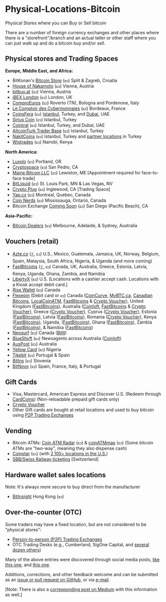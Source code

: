 # Physical-Locations-Bitcoin
Physical Stores where you can Buy or Sell bitcoin

There are a number of foreign currency exchanges and other places where there is a "storefront"/branch and an actual teller or other staff where you can just walk up and do a bitcoin buy and/or sell.

**Physical stores and Trading Spaces**
--------------------------------------

**Europe, Middle East, and Africa:**

-   BitKonan's [Bitcoin Store](https://www.bitcoinpit.de/bitcoin-store) (💵) Split & Zagreb, Croatia
-   [House of Nakamoto](https://www.thehouseofnakamoto.com/en/standort) (💵) Vienna, Austria
-   [bitbuy.at](https://bitbuy.at/contact/us) (💵) Vienna, Austria
-   [iBEX London](https://www.ibex-bitcoin.com/) (💵) London, UK
-   [ComproEuros](https://comproeuro.it/) (💵) Roverto (TN), Bologna and Pordenone, Italy
-   [Le Comptoir des Cybermonnaies](https://www.lecomptoirdescybermonnaies.fr/acheter-vendre-cryptomonnaies-comptoir) (💵) Bordeaux, France
-   [CoinsFera](https://www.coinsfera.com/) (💵) [Istanbul](https://www.coinsfera.com/en/branches?branch=istanbul), Turkey, and [Dubai](https://www.coinsfera.com/en/branches?branch=dubai), UAE
-   [Sirius Coin](https://www.siriuscoin.com/) (💵) Istanbul, Turkey
-   [Cointral](https://cointral.com/our-branches) (💵) Istanbul, Turkey, and Dubai, UAE
-   [AltcoinTurk Trader Base](https://np.reddit.com/r/Altcointurk/comments/c033pd) (💵) Istanbul, Turkey
-   [NakitCoins](https://nakitcoins.com/) (💵) Istanbul, Turkey and [partner locations](https://nakitcoins.com/partners-locator) in Turkey
-   [Wistrades](https://twitter.com/FxUndisputed) (💵) Nairobi, Kenya

**North America:**

-   [Luxolo](https://luxolo.io/) (💵) Portland, OR
-   [Cryptospace](https://www.cryptospaceus.com/otc) (💵) San Pedro, CA
-   [Maine Bitcoin LLC](https://maine-bitcoin.com/office-lewiston) (💵) Lewiston, ME [Appointment required for face-to-face trade]
-   [BitLiquid](https://bit-liquid.com/contact#33eb8977-7de6-41b4-a017-4ec6a198f98b) (💵) St. Louis Park, MN & Las Vegas, NV
-   [Crypto Plug](https://www.cryptopluginglewood.com/) (💵) Inglewood, CA [Trading Space]
-   [Yap.cx](https://yap.cx/) (💵) Montreal, Quebec, Canada
-   [Coin Nerds](https://coinnerds.ca/) (💵) Mississauga, Ontario, Canada
-   Bitcoin Exchange [Coming Soon](https://twitter.com/tweetest1423/status/1435364695284715522) (💵) San Diego (Pacific Beach), CA

**Asia-Pacific:**

-   [Bitcoin Dealers](https://bitcoindealers.com.au/buy-bitcoins.html) (💵) Melbourne, Adelaide, & Sydney, Australia

Vouchers (retail)
-----------------

-   [Azte.co](https://azte.co/#find_a_vendor) ([⚡](https://lightningnetworkstores.com/wallets), 💵) U.S., Mexico, Guatemala, Jamaica, UK, Norway, Belgium, Spain, Malaysia, South Africa, Nigeria, & Uganda (and more coming)
-   [FastBitcoins](https://fastbitcoins.com/#locations) ([⚡](https://lightningnetworkstores.com/wallets), 💵) Canada, UK, Australia, Greece, Estonia, Latvia, Kenya, Uganda, Ghana, Zambia, and Namibia
-   [LibertyX](https://libertyx.com/) (💵) U.S. [Locations with a cashier accept cash. Locations with a Kiosk accept debit card.]
-   [Rise Wallet](https://www.risewallet.com/locations) (💵) Canada
-   [Flexepin](https://www.flexepin.com/sales_outlet_finder) (Debit card or 💵) Canada ([CoinCurve](https://coincurve.com/), [MyBTC.ca](https://mybtc.ca/buy-bitcoin-with-flexepin-canada), [Canadian Bitcoins](https://www.canadianbitcoins.com/), [LocalCoinATM](https://localcoinatm.com/flexepin-v3/#flexepin-form), [FastBitcoins](https://fastbitcoins.com/voucher) & [Crypto Voucher](https://cryptovoucher.io/redeem-now)), United Kingdom ([FastBitcoins](https://fastbitcoins.com/voucher)), Australia ([Coinloft](https://www.coinloft.com.au/buy/flexepin), [FastBitcoins](https://fastbitcoins.com/voucher) & [Crypto Voucher](https://cryptovoucher.io/redeem-now)), Greece ([Crypto Voucher](https://cryptovoucher.io/redeem-now)), Cyprus ([Crypto Voucher](https://cryptovoucher.io/redeem-now)), Estonia ([FastBitcoins](https://fastbitcoins.com/voucher)), Latvia ([FastBitcoins](https://fastbitcoins.com/voucher)), Romania ([Crypto Voucher](https://cryptovoucher.io/redeem-now)), Kenya ([FastBitcoins](https://fastbitcoins.com/voucher)), Uganda, ([FastBitcoins](https://fastbitcoins.com/voucher)), Ghana ([FastBitcoins](https://fastbitcoins.com/voucher)), Zambia ([FastBitcoins](https://fastbitcoins.com/voucher)), & Namibia ([FastBitcoins](https://fastbitcoins.com/voucher))
-   [Neosurf](https://www.neosurf.com/en_GB/application/findcard) (💵) Canada ([BitIt](https://bitit.io/))
-   [BlueShyft](https://coinloft-locations.blueshyft.com.au/) (💵) Newsagents across Australia ([Coinloft](https://coinloft.com.au/buy/blueonline))
-   [AusPost](https://www.coindesk.com/australia-post-now-lets-customers-buy-bitcoin-at-over-3500-outlets) (💵) Australia
-   [Yellow Card](https://www.yellowcard.io/locations) (💵) Nigeria
-   [Tikebit](https://tikebit.com/map#marker=null&panel=false&lat=40.19146303804063&lng=-4.696655273437501&zoom=7) (💵) Portugal & Spain
-   [BitIns](https://www.bitins.net/#map-module) (💵) Slovenia
-   [BitNovo](https://www.bitnovo.com/bitcoin-selling-point-en) (💵) Spain, France, Italy, & Portugal

Gift Cards
----------

-   Visa, Mastercard, American Express and Discover U.S. (Redeem through [CardCoins](https://www.cardcoins.co/)) (Non-reloadable prepaid gift cards only)
-   [Crypto Voucher](https://cryptovoucher.io/#giftCard)
-   Other Gift cards are bought at retail locations and used to buy bitcoin using [P2P Trading Exchanges](https://medium.com/@cointastical/p2p-otc-exchanges-e-g-localbitcoins-bisq-hodlhodl-etc-20f293a2c72e)

Vending
-------

-   Bitcoin ATMs: [Coin ATM Radar](https://coinatmradar.com/) (💵) & [coinATMmap](https://coinatmmap.com/) (💵) (Some bitcoin ATMs are "two-way", meaning they also dispense cash)
-   [Coinstar](https://www.coinstar.com/bitcoin) (💵) (with [2,100+ locations in the U.S.](https://coinme.com/kiosks))
-   [SBB/Swiss Railway ticketing](https://www.sbb.ch/en/station-services/services/further-services/ticket-machine-services/bitcoin.html) [Switzerland]

Hardware wallet sales locations
-------------------------------

Note: It's always more secure to buy direct from the manufacturer

-   [BitInsight](http://bitinsighthk.com/what.html) Hong Kong (💵)

Over-the-counter (OTC)
----------------------

Some traders may have a fixed location, but are not considered to be "physical stores":

-   [Person-to-person (P2P) Trading Exchanges](https://medium.com/@cointastical/p2p-otc-exchanges-e-g-localbitcoins-bisq-hodlhodl-etc-20f293a2c72e)
-   OTC Trading Desks (e.g., Cumberland, SigOne Capital, and [several dozen others](https://medium.com/@cointastical/bitcoin-crypto-otc-trading-desks-7f77276c6dc))

Many of the above entries were discovered through social media posts, [like this one](https://twitter.com/parisforpres/status/1174324943850524672), and [this one](https://twitter.com/FxUndisputed/status/1359338797687840772).

Additions, corrections, and other feedback welcome and can be submitted as an [issue or pull request on GitHub](https://github.com/cointastical/Physical-Locations-Bitcoin), or via [e-mail](mailto://cointastical@gmail.com).

[Note: There is also a [corresponding post on Medium](https://cointastical.medium.com/physical-stores-where-you-can-buy-or-sell-bitcoin-9a28686fb625) with this information as well.]
